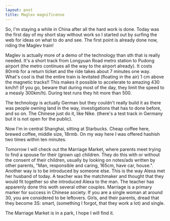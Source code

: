 ```yaml
---
layout: post
title: Maglev magnificense
---
```


So, I\'m staying a while in China after all the hard work is done. Today was the first day of my short stay without work so I started out by surfing the web for ideas on what to do and see. The first point is already done now, riding the Maglev train!

Maglev is actually more of a demo of the technology than sth that is really needed. It\'s a short track from Longyuan Road metro station to Pudong airport (the metro continues all the way to the airport already). It costs 80rmb for a return ticket and the ride takes about 7 minutes one way. What\'s cool is that the entire train is levitated (floating in the air) 1 cm above the magnetic tracks!! This makes it possible to accelerate to amazing 430 km/h!! (if you go, beware that during most of the day, they limit the speed to a measly 300km/h). During test runs they hit more than 500.

The technology is actually German but they couldn\'t really build it as there was people owning land in the way, investigations that has to done before, and so on. The Chinese just do it, like Nike. (there\'s a test track in Germany but it is not open for the public).

Now I\'m in central Shanghai, sitting at Starbucks. Cheap coffee here, brewed coffee, middle size, 18rmb. On my way here I was offered hashish two times within ten minutes.

Tomorrow I will check out the Marriage Market, where parents meet trying to find a spouse for their (grown up) children. They do this with or without the consent of their children, usually by looking on notes/ads written by other parents, \"Man, responsible and caring, 165cm, have car, house.\". Another way is to be introduced by someone else. This is the way Alexa met her husband of today. A teacher was the matchmaker and thought that they would fit together so she introduced Alexa to the man. The teacher has apparenly done this woth several other couples. Marriage is a primary marker for success in Chinese society. If you are a single woman at around 30, you are considered to be leftovers. Girls, and their parents, dread that they become 3S: smart, (something I forgot, that they work a lot) and single.

The Marriage Market is in a park, I hope I will find it.
